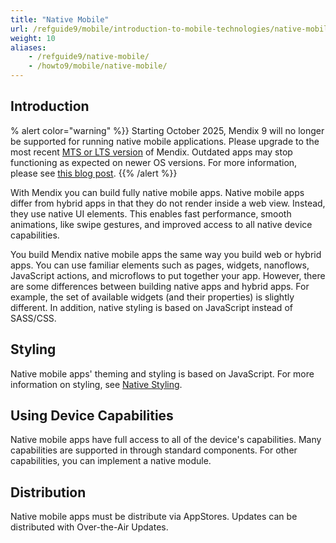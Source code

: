 ```yaml
---
title: "Native Mobile"
url: /refguide9/mobile/introduction-to-mobile-technologies/native-mobile/
weight: 10
aliases:
    - /refguide9/native-mobile/
    - /howto9/mobile/native-mobile/
---
```


## Introduction

% alert color="warning" %}}
Starting October 2025, Mendix 9 will no longer be supported for running native mobile applications. Please upgrade to the most recent [MTS or LTS version](/releasenotes/studio-pro/lts-mts/) of Mendix. Outdated apps may stop functioning as expected on newer OS versions. For more information, please see [this blog post](https://www.mendix.com/blog/empowering-mobile-innovation/).
{{% /alert %}}

With Mendix you can build fully native mobile apps. Native mobile apps differ from hybrid apps in that they do not render inside a web view. Instead, they use native UI elements. This enables fast performance, smooth animations, like swipe gestures, and improved access to all native device capabilities.

You build Mendix native mobile apps the same way you build web or hybrid apps. You can use familiar elements such as pages, widgets, nanoflows, JavaScript actions, and microflows to put together your app. However, there are some differences between building native apps and hybrid apps. For example, the set of available widgets (and their properties) is slightly different. In addition, native styling is based on JavaScript instead of SASS/CSS. 

## Styling

Native mobile apps' theming and styling is based on JavaScript. For more information on styling, see [Native Styling](/refguide9/native-styling-refguide/). 

## Using Device Capabilities

Native mobile apps have full access to all of the device's capabilities. Many capabilities are supported in through standard components. For other capabilities, you can implement a native module.

## Distribution

Native mobile apps must be distribute via AppStores. Updates can be distributed with Over-the-Air Updates.
